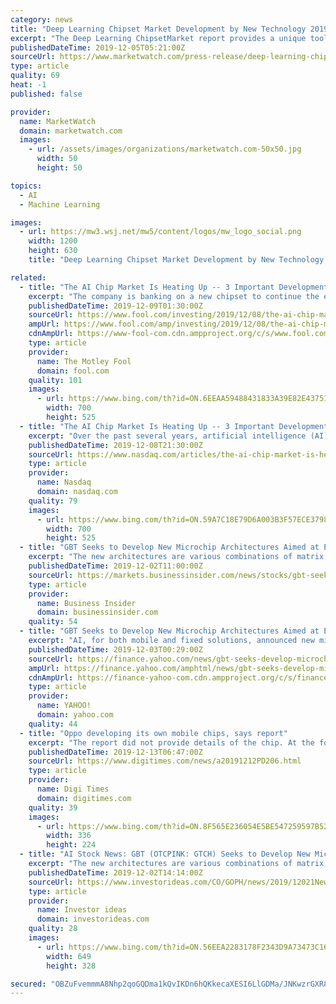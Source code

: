 ```yaml
---
category: news
title: "Deep Learning Chipset Market Development by New Technology 2019"
excerpt: "The Deep Learning ChipsetMarket report provides a unique tool for evaluating the Market, highlighting opportunities, and supporting strategic and tactical decision-making. This report recognizes that in this rapidly-evolving and competitive environment, up-to-date marketing information is essential to monitor performance and make critical ..."
publishedDateTime: 2019-12-05T05:21:00Z
sourceUrl: https://www.marketwatch.com/press-release/deep-learning-chipset-market-development-by-new-technology-2019-2019-12-05
type: article
quality: 69
heat: -1
published: false

provider:
  name: MarketWatch
  domain: marketwatch.com
  images:
    - url: /assets/images/organizations/marketwatch.com-50x50.jpg
      width: 50
      height: 50

topics:
  - AI
  - Machine Learning

images:
  - url: https://mw3.wsj.net/mw5/content/logos/mw_logo_social.png
    width: 1200
    height: 630
    title: "Deep Learning Chipset Market Development by New Technology 2019"

related:
  - title: "The AI Chip Market Is Heating Up -- 3 Important Developments You May Have Missed"
    excerpt: "The company is banking on a new chipset to continue the expansion of its Azure cloud operations with the development of a cutting-edge new processor -- the Colossus intelligent processing unit (IPU) -- in collaboration with British start-up Graphcore. The chips were developed from the ground up with an eye toward AI-centric tasks like facial ..."
    publishedDateTime: 2019-12-09T01:30:00Z
    sourceUrl: https://www.fool.com/investing/2019/12/08/the-ai-chip-market-is-heating-up-3-important-devel.aspx
    ampUrl: https://www.fool.com/amp/investing/2019/12/08/the-ai-chip-market-is-heating-up-3-important-devel.aspx
    cdnAmpUrl: https://www-fool-com.cdn.ampproject.org/c/s/www.fool.com/amp/investing/2019/12/08/the-ai-chip-market-is-heating-up-3-important-devel.aspx
    type: article
    provider:
      name: The Motley Fool
      domain: fool.com
    quality: 101
    images:
      - url: https://www.bing.com/th?id=ON.6EEAA59488431833A39E82E437510FE7
        width: 700
        height: 525
  - title: "The AI Chip Market Is Heating Up -- 3 Important Developments You May Have Missed"
    excerpt: "Over the past several years, artificial intelligence (AI) has quietly become part of our daily lives. The smart replies generated by your email or smartphone, the tagging of photos on social media, product recommendations on e-commerce sites, the directions provided by mapping apps, and the music and video recommendations on streaming services ..."
    publishedDateTime: 2019-12-08T21:30:00Z
    sourceUrl: https://www.nasdaq.com/articles/the-ai-chip-market-is-heating-up-3-important-developments-you-may-have-missed-2019-12-08
    type: article
    provider:
      name: Nasdaq
      domain: nasdaq.com
    quality: 79
    images:
      - url: https://www.bing.com/th?id=ON.59A7C18E79D6A003B3F57ECE37984CE7
        width: 700
        height: 525
  - title: "GBT Seeks to Develop New Microchip Architectures Aimed at Expanding AI Market Opportunities"
    excerpt: "The new architectures are various combinations of matrix, vector and scalar styles designed for AI GPU chips, which can be used in a wide variety of applications. The new concepts will be based on the Company's recent filed patent, which seeks to protect 3D multi-planner microchip technologies. The goal is to enable the design of 3D multi ..."
    publishedDateTime: 2019-12-02T11:00:00Z
    sourceUrl: https://markets.businessinsider.com/news/stocks/gbt-seeks-to-develop-new-microchip-architectures-aimed-at-expanding-ai-market-opportunities-1028729454
    type: article
    provider:
      name: Business Insider
      domain: businessinsider.com
    quality: 54
  - title: "GBT Seeks to Develop New Microchip Architectures Aimed at Expanding AI Market Opportunities"
    excerpt: "AI, for both mobile and fixed solutions, announced new microchip architectures aimed at expanding GBT’s AI go-to-market strategy. The new architectures, now in development, are targeted to leverage world-class, on-chip AI technologies for the benefit of IC design houses. GBT is focusing on advanced manufacturing processes for the creation of ..."
    publishedDateTime: 2019-12-03T00:29:00Z
    sourceUrl: https://finance.yahoo.com/news/gbt-seeks-develop-microchip-architectures-120010360.html
    ampUrl: https://finance.yahoo.com/amphtml/news/gbt-seeks-develop-microchip-architectures-120010360.html
    cdnAmpUrl: https://finance-yahoo-com.cdn.ampproject.org/c/s/finance.yahoo.com/amphtml/news/gbt-seeks-develop-microchip-architectures-120010360.html
    type: article
    provider:
      name: YAHOO!
      domain: yahoo.com
    quality: 44
  - title: "Oppo developing its own mobile chips, says report"
    excerpt: "The report did not provide details of the chip. At the forum, which was held to mark the completion of Oppo's new office ... the company's future R&D push will be also eyeing the development of emerging technologies including 5G/6G, AI, AR and big data, Chen was quoted as saying. Liu, who also serves as dean of Oppo's research institute ..."
    publishedDateTime: 2019-12-13T06:47:00Z
    sourceUrl: https://www.digitimes.com/news/a20191212PD206.html
    type: article
    provider:
      name: Digi Times
      domain: digitimes.com
    quality: 39
    images:
      - url: https://www.bing.com/th?id=ON.8F565E236054E5BE547259597B52A997
        width: 336
        height: 224
  - title: "AI Stock News: GBT (OTCPINK: GTCH) Seeks to Develop New Microchip Architectures Aimed at Expanding AI Market Opportunities"
    excerpt: "The new architectures are various combinations of matrix, vector and scalar styles designed for AI GPU chips, which can be used in a wide variety of applications. The new concepts will be based on the Company's recent filed patent, which seeks to protect 3D multi-planner microchip technologies. The goal is to enable the design of 3D multi ..."
    publishedDateTime: 2019-12-02T14:14:00Z
    sourceUrl: https://www.investorideas.com/CO/GOPH/news/2019/12021NewMicrochipArchitectures.asp
    type: article
    provider:
      name: Investor ideas
      domain: investorideas.com
    quality: 28
    images:
      - url: https://www.bing.com/th?id=ON.56EEA2283178F2343D9A73473C16A048
        width: 649
        height: 328

secured: "OBZuFvemmmA8Nhp2qoGQDma1kQvIKDn6hQKkecaXESI6LlGDMa/JNKwzrGXR8avvfY7DPath2y9efRiEHeniehPTp7xcMCu9HcMTT9npkx5H/iIVh1JNpzUzHkGh8rYh8zYKfzUNbkXgdKFPas95XPWRd9CSBb90zp4YT45CWy0siTeJAtG3wDLS2ffv3h0uFAOGttBMUTqfgxX6sXImh/gtFcdMmGNiVmB1NXySi7UlQIS+1l2LJATmFZCMfWk23b7dLrQo9WnYSpeJ2NPwDw==;FD0p3bOWUq2dLqGvgBQYUg=="
---
```



